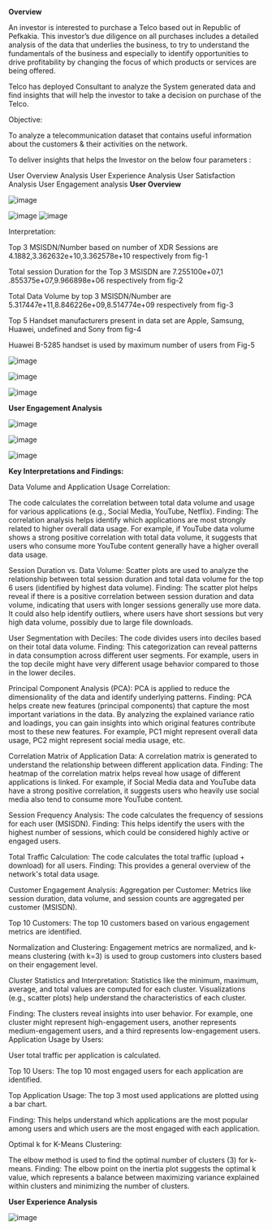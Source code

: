 **Overview**

 An investor is interested to purchase a Telco based out in Republic of Pefkakia. This investor’s due diligence on all purchases includes a detailed analysis of the data that underlies the business, to try to understand the fundamentals of the business and especially to identify opportunities to drive profitability by changing the focus of which products or services are being offered.

Telco has deployed Consultant to analyze the System generated data and find insights that will help the investor to take a decision on purchase of the Telco.

Objective:

 To analyze a telecommunication dataset that contains useful information about the customers & their activities on the network. 

To deliver insights that helps the Investor on the below four parameters :
							
 User Overview Analysis 
User Experience Analysis
User Satisfaction Analysis
 User Engagement analysis 
 **User Overview**

 ![image](https://github.com/user-attachments/assets/aa660c24-08be-45e9-87e4-34b42578a27c)

 ![image](https://github.com/user-attachments/assets/7a2cf8ab-b262-4017-8c3f-7e1e5a6c060d)
 ![image](https://github.com/user-attachments/assets/b2e4f465-6f11-48bd-bd0e-4404e5a2e108)

 Interpretation:

Top 3 MSISDN/Number based on number of XDR Sessions are 4.1882,3.362632e+10,3.362578e+10  respectively from fig-1

Total session Duration for the Top 3 MSISDN are 7.255100e+07,1 .855375e+07,9.966898e+06  respectively from fig-2

Total Data Volume by top 3 MSISDN/Number are  5.317447e+11,8.846226e+09,8.514774e+09 respectively from fig-3

Top 5 Handset manufacturers present in data set are Apple, Samsung, Huawei, undefined and  Sony from fig-4

Huawei B-5285 handset is used by maximum number of users from Fig-5

![image](https://github.com/user-attachments/assets/654d2d92-d783-4558-94b3-6b059c0d3722)


![image](https://github.com/user-attachments/assets/b37a4584-f5f3-4438-92fd-73bd90c69138)

![image](https://github.com/user-attachments/assets/df8e624f-7564-410d-a686-73d4347e1d53)


**User Engagement Analysis**

![image](https://github.com/user-attachments/assets/a6d53d64-7cb7-412f-a1fc-90ec9cfa7e8a)


![image](https://github.com/user-attachments/assets/7b4d83cb-94f3-46d1-93b1-35e6d5c7210f)




![image](https://github.com/user-attachments/assets/1692717e-9124-4997-83a9-efac08c635fc)


**Key Interpretations and Findings:**

Data Volume and Application Usage Correlation:

The code calculates the correlation between total data volume and usage for various applications (e.g., Social Media, YouTube, Netflix).
Finding: The correlation analysis helps identify which applications are most strongly related to higher overall data usage. For example, if YouTube data volume shows a strong positive correlation with total data volume, it suggests that users who consume more YouTube content generally have a higher overall data usage.

Session Duration vs. Data Volume:
Scatter plots are used to analyze the relationship between total session duration and total data volume for the top 6 users (identified by highest data volume).
Finding: The scatter plot helps reveal if there is a positive correlation between session duration and data volume, indicating that users with longer sessions generally use more data. It could also help identify outliers, where users have short sessions but very high data volume, possibly due to large file downloads.

User Segmentation with Deciles:
The code divides users into deciles based on their total data volume.
Finding: This categorization can reveal patterns in data consumption across different user segments. For example, users in the top decile might have very different usage behavior compared to those in the lower deciles.

Principal Component Analysis (PCA):
PCA is applied to reduce the dimensionality of the data and identify underlying patterns.
Finding: PCA helps create new features (principal components) that capture the most important variations in the data. By analyzing the explained variance ratio and loadings, you can gain insights into which original features contribute most to these new features. For example, PC1 might represent overall data usage, PC2 might represent social media usage, etc.

Correlation Matrix of Application Data:
A correlation matrix is generated to understand the relationship between different application data.
Finding: The heatmap of the correlation matrix helps reveal how usage of different applications is linked. For example, if Social Media data and YouTube data have a strong positive correlation, it suggests users who heavily use social media also tend to consume more YouTube content.

Session Frequency Analysis:
The code calculates the frequency of sessions for each user (MSISDN).
Finding: This helps identify the users with the highest number of sessions, which could be considered highly active or engaged users.

Total Traffic Calculation:
The code calculates the total traffic (upload + download) for all users.
Finding: This provides a general overview of the network's total data usage.

Customer Engagement Analysis:
Aggregation per Customer: Metrics like session duration, data volume, and session counts are aggregated per customer (MSISDN).

Top 10 Customers: The top 10 customers based on various engagement metrics are identified.

Normalization and Clustering: Engagement metrics are normalized, and k-means clustering (with k=3) is used to group customers into clusters based on their engagement level.

Cluster Statistics and Interpretation: Statistics like the minimum, maximum, average, and total values are computed for each cluster. Visualizations (e.g., scatter plots) help understand the characteristics of each cluster.

Finding: The clusters reveal insights into user behavior. For example, one cluster might represent high-engagement users, another represents medium-engagement users, and a third represents low-engagement users.
Application Usage by Users:

User total traffic per application is calculated.

Top 10 Users: The top 10 most engaged users for each application are identified.

Top Application Usage: The top 3 most used applications are plotted using a bar chart.

Finding: This helps understand which applications are the most popular among users and which users are the most engaged with each application.

Optimal k for K-Means Clustering:

The elbow method is used to find the optimal number of clusters (3) for k-means.
Finding: The elbow point on the inertia plot suggests the optimal k value, which represents a balance between maximizing variance explained within clusters and minimizing the number of clusters.

**User Experience Analysis**

![image](https://github.com/user-attachments/assets/2d85b1e2-83f1-4c90-a35d-a26de12883a1)
















